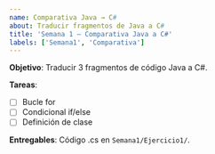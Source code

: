 ```yaml
---
name: Comparativa Java → C#
about: Traducir fragmentos de Java a C#
title: 'Semana 1 – Comparativa Java a C#'
labels: ['Semana1', 'Comparativa']
---
```


**Objetivo**: Traducir 3 fragmentos de código Java a C#.

**Tareas**:
- [ ] Bucle for
- [ ] Condicional if/else
- [ ] Definición de clase

**Entregables**: Código .cs en `Semana1/Ejercicio1/`. 
